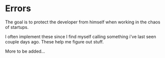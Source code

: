 # Errors

The goal is to protect the developer from himself when working in the chaos of startups.

I often implement these since I find myself calling something i've last seen couple days ago. These help me figure out stuff.

More to be added...